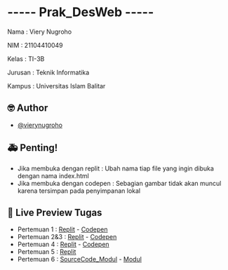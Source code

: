 
# ----- Prak_DesWeb -----

Nama    : Viery Nugroho

NIM     : 21104410049

Kelas   : TI-3B

Jurusan : Teknik Informatika

Kampus  : Universitas Islam Balitar


## 🤓 Author

- [@vierynugroho](https://github.com/vierynugroho)


## 🚑 Penting!
- Jika membuka dengan replit  : Ubah nama tiap file yang ingin dibuka dengan nama index.html
- Jika membuka dengan codepen : Sebagian gambar tidak akan muncul karena tersimpan pada penyimpanan lokal


## 🔗 Live Preview Tugas

- Pertemuan 1 : [Replit](https://replit.com/@VIERYNUGROHO/pertemuan1) - [Codepen](https://codepen.io/collection/yrpxQg)
- Pertemuan 2&3 : [Replit](https://replit.com/@VIERYNUGROHO/Pertemuan2-3) - [Codepen](https://codepen.io/collection/MgzqMO)
- Pertemuan 4 : [Replit](https://replit.com/@VIERYNUGROHO/Pertemuan4) - [Codepen](https://codepen.io/collection/wapQJm)
- Pertemuan 5 : [Replit](https://replit.com/@VIERYNUGROHO/pertemuan5#tugaspraktikum.css) 
- Pertemuan 6 : [SourceCode_Modul](https://replit.com/@VIERYNUGROHO/pertemuan6-Modul) - [Modul](https://github.com/vierynugroho/viery_p_desweb_TI3B/tree/main/Pertemuan6)
